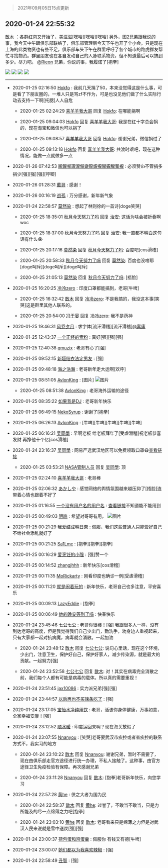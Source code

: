 > 2021年09月05日15点更新
<link rel="stylesheet" href="https://cdn.jsdelivr.net/gh/taotie6/sampleJSON@main/css/photo_show.css">


 ## 2020-01-24 22:55:32 

 [㪚木](https://www.coolapk.com/feed/16069338?shareKey=ZDQ2MmQ3NGVmNGMyNjEzMTc1Mjg~) ：各群红包又开始了，美滋滋[嘿哈][嘿哈][嘿哈]
另外，图2兄弟跟我说的事，我今天中午跟俱乐部联络了，俱乐部管理层今天下午也开了个小会。只是现在上海的此类物资也有些不足，俱乐部车头下午在群里呼吁了各个城市的路虎群友帮忙寻找物资。群里朋友也在各自发动自己的人脉联系物资<!--break-->，但不知道最后可以搞到多少。尽力吧。
<a class="feed-link-uname" href="/u/Rieon">@Rieon</a> 兄弟，你说的事，我履诺了[抱拳] 

<div class="album">
<img class="img-item" src="https://image.coolapk.com/feed/2020/0124/22/1081091_0b65070c_7436_7098@1080x2160.jpeg" />
<img class="img-item" src="https://image.coolapk.com/feed/2020/0124/22/1081091_0dddd97d_7436_71@1080x1396.jpeg" />
<img class="img-item" src="https://image.coolapk.com/feed/2020/0124/22/1081091_fae02425_7436_7102@1080x2149.jpeg" />
<img class="img-item" src="https://image.coolapk.com/feed/2020/0124/22/1081091_75db6e26_7436_7104@640x1136.jpeg" />
</div>

 ------- 

- 2020-01-25 02:16:50 [Hokfo](uid=2006127) : 我前几天捐了50，本来没觉得这是什么事，可是看了下朋友圈的，一堆人只是骂zf不作为，可是也没见他们做了什么实际行动去支持一下啊[托腮]人人自危 

    - 2020-01-25 02:24:29 [喜羊羊我大哥](uid=1474279) 回复 [Hokfo](uid=2006127): 在哪能捐啊 

    - 2020-01-25 09:04:03 [Hokfo](uid=2006127) 回复 [喜羊羊我大哥](uid=1474279): 我是在红十字总会捐的，现在淘宝和微信也可以捐了 

    - 2020-01-25 09:08:57 [喜羊羊我大哥](uid=1474279) 回复 [Hokfo](uid=2006127): 谢谢兄弟，微信捐过了 

    - 2020-01-25 09:13:18 [Hokfo](uid=2006127) 回复 [喜羊羊我大哥](uid=1474279): 共渡时艰吧，现在这种情况，能做一点就做多一点 

- 2020-01-26 07:42:53 [曨鑨嚨瓏瀧儱靇龍爖攏隴龓朧驡櫳](uid=2902118) : 必须赞👍不管捐多捐少[强][强][强][哼唧] 

- 2020-01-26 01:28:31 [戴哥](uid=2483039) : 感谢！ 

- 2020-01-26 00:16:19 [战孤](uid=2184957) : 万分感谢，新年新气象 

- 2020-01-24 22:58:57 [莫然染](uid=704691) : 想起了林则徐的一首诗[doge笑哭] 

    - 2020-01-25 18:35:01 [秋月今天努力了吗](uid=1723366) 回复 [治安](uid=2626262): 这话为啥会被折叠啊woc 

    - 2020-01-25 18:37:00 [秋月今天努力了吗](uid=1723366) 回复 [治安](uid=2626262): 我一直都不明白这句话有什么😭 

    - 2020-01-25 20:17:16 [莫然染](uid=704691) 回复 [秋月今天努力了吗](uid=1723366): 百度吧[cos滑稽] 

    - 2020-01-25 20:58:33 [秋月今天努力了吗](uid=1723366) 回复 [莫然染](uid=704691): 百度也没啥耶[doge呵斥][doge呵斥][doge呵斥] 

    - 2020-01-25 21:05:13 [莫然染](uid=704691) 回复 [秋月今天努力了吗](uid=1723366): [捂脸] 

- 2020-01-25 16:20:25 [冷冷zero](uid=1161800) : 印度口罩都能搞到，老哥[牛啤] 

    - 2020-01-25 16:32:42 [㪚木](uid=1081091) 回复 [冷冷zero](uid=1161800): 不是我搞的，我没这本事[笑哭]这是群里其他人联系的。 

    - 2020-01-25 20:54:00 [冯于晏](uid=2980763) 回复 [冷冷zero](uid=1161800): 我不是药神 

- 2020-01-25 19:46:31 [风乔夕月](uid=2725527) : 求字体[流汗滑稽][流汗滑稽]<a class="feed-link-uname" href="/u/寓庸">@寓庸</a> 

- 2020-01-25 12:43:37 [一个正经的索粉](uid=1168968) : 真好[强][强][强] 

- 2020-01-25 12:40:38 [qmuzix](uid=1476942) : 老哥有心了[强] 

- 2020-01-25 09:52:15 [新垣结衣法定男友](uid=1178500) : [强] 

- 2020-01-25 09:48:18 [海之浩瀚](uid=2070522) : 老哥新年走大运啊[欢呼] 

- 2020-01-25 08:51:05 [AvlonKing](uid=964891) : [图片] ![图片](https://image.coolapk.com/feed/2020/0125/08/964891_2e4a0537_3463_7423@720x249.jpeg)

    - 2020-01-25 08:51:38 [AvlonKing](uid=964891) : 老哥海外运输的途径 

- 2020-01-25 08:35:22 [如果我是DJ](uid=702042) : 老哥新年快乐 

- 2020-01-25 06:49:15 [NekoSyrup](uid=1868243) : 谢谢了[抱拳] 

- 2020-01-25 06:26:13 [AvlonKing](uid=964891) : [牛啤][牛啤][牛啤][牛啤][牛啤] 

- 2020-01-25 06:16:21 [吴同學](uid=1320218) : 早啊老板 给老板拜年了[受虐滑稽]祝老板恭喜发财 再挣他十个亿[cos滑稽] 

- 2020-01-24 23:16:37 [吴同學](uid=1320218) : 网易严选武汉地区可以免费领取口罩😷<a class="feed-link-url" href="https://m.you.163.com/item/detail?ts_sharerId=23eede478d7a9ec9&amp;ts_dealer=1&amp;id=3988745&amp;channel_type=1#/?_k=72ejmv" title="https://m.you.163.com/item/detail?ts_sharerId=23eede478d7a9ec9&amp;ts_dealer=1&amp;id=3988745&amp;channel_type=1#/?_k=72ejmv" target="_blank" rel="nofollow">查看链接</a> 

    - 2020-01-25 03:53:21 [NASA管制人员](uid=2379102) 回复 [吴同學](uid=1320218): 顶 

- 2020-01-25 02:24:10 [喜羊羊我大哥](uid=1474279) : 老哥棒 

- 2020-01-25 02:06:32 [あかしや](uid=766202) : 感觉网络的舆情氛围越来越压抑了[捂脸]连带着心情也跟着不好了 

- 2020-01-25 01:16:55 [一个没有用户名的用户名](uid=1314924) : <a class="feed-link-url" href="https://mp.weixin.qq.com/s/2FASvYKk1-1B9RMF9xRByA" title="https://mp.weixin.qq.com/s/2FASvYKk1-1B9RMF9xRByA" target="_blank" rel="nofollow">查看链接</a>不知道能不能用到 

- 2020-01-25 00:49:03 [明皓](uid=1682514) : 希望对哥哥有用， ![图片](https://image.coolapk.com/feed/2020/0125/00/1682514_59ca0e16_4542_705@960x960.jpeg)

- 2020-01-25 00:21:29 [我爱结成明日奈](uid=1772977) : 佩服，我们这些普通人只能管好自己不给社会添乱就好了 

- 2020-01-25 00:21:25 [Sa1Lmc](uid=1637135) : [抱拳][抱拳][抱拳] 

- 2020-01-25 00:16:29 [爱烹饪的小强](uid=1699944) : [强]赞一个 

- 2020-01-25 00:14:52 [zhangjhhh](uid=1306301) : 新年快乐[cos滑稽] 

- 2020-01-25 00:11:35 [MoRickarty](uid=1540253) : 刚看印度也确诊一例[受虐滑稽] 

- 2020-01-25 00:11:20 [就是闹着玩的](uid=1854075) : 新年快乐，老哥自己也多注意，平安喜乐 

- 2020-01-25 00:09:13 [LazyEddie](uid=1254742) : [抱拳] 

- 2020-01-25 00:06:49 [她的晚安等到了吗](uid=2059733) : 快春快乐 

- 2020-01-24 23:45:46 [七公七公](uid=1763604) : 老哥你很棒！[强]
我跟很多人一样，没有到达老哥的高度，但是我觉得我们自己少出门，勤洗手，劝身边人重视起来，只有大家都一起对抗病魔，病毒就会消散。一起加油 

    - 2020-01-24 23:48:12 [㪚木](uid=1081091) 回复 [七公七公](uid=1763604): 说句心里话，现在这个环境，少出门，注意卫生，保护好自己，保护好家人，减少传染源，就是最大的贡献。一起努力[强] 

    - 2020-01-24 23:52:58 [七公七公](uid=1763604) 回复 [㪚木](uid=1081091): 对！其实在病毒完全消散之前，我们每个人都有可能是病毒的载体。所以真的需要重视！ 

- 2020-01-24 23:51:45 [jax10086](uid=797822) : 实力派兄弟[强][强] 

- 2020-01-24 23:44:57 [以后再也不买辣条吃了](uid=2168199) : [强] 

- 2020-01-24 23:17:05 [宝怡水净纯用饮](uid=1643905) : 老哥，活该你身体健康，万事如意，全家幸福安康！[强] 

- 2020-01-24 23:12:52 [顺水暖](uid=2030768) : 印度运回来啊？现在海关放假了 

- 2020-01-24 23:07:55 [Nnanyou](uid=2378301) : [笑哭]老哥要武汉市疾控或者省疾控的联系方式不，我实习的地方 

    - 2020-01-24 23:10:22 [㪚木](uid=1081091) 回复 [Nnanyou](uid=2378301): 谢谢兄弟，暂时不需要了，现在由俱乐部走官方途径进行统一办理，不私人接触了。这种事，由官方途径卫生免疫检验有保障。再次感谢兄弟 

    - 2020-01-24 23:11:28 [Nnanyou](uid=2378301) 回复 [㪚木](uid=1081091): [抱拳]老哥新年快乐，向您学习 

- 2020-01-24 22:57:28 [黄he](uid=1534400) : 侠之大者为国为民 

    - 2020-01-24 22:58:37 [㪚木](uid=1081091) 回复 [黄he](uid=1534400): 过誉了，不敢当不敢当，只是力所能及的尽一点绵薄之力吧[抱拳] 

    - 2020-01-24 23:03:10 [黄he](uid=1534400) 回复 [㪚木](uid=1081091): 老哥看来只是绵薄之力但是对武汉人民来说就是雪中送炭[强][强] 

- 2020-01-24 23:00:37 [荷包蛋和鸡蛋羹](uid=1410521) : 佩服你  有钱又有德[牛啤] 

- 2020-01-24 23:00:07 [她们都以为我喜欢辣椒](uid=964816) : [强] 

- 2020-01-24 22:58:49 [丑智](uid=1648114) : [强] 

